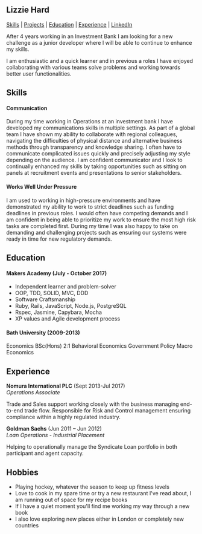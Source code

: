 ## Lizzie Hard

[Skills](#skills) | [Projects](#projects) | [Education](#education) | [Experience](#experience) | [LinkedIn](#https://www.linkedin.com/in/lizzie-hard-559960aa/)

<p>After 4 years working in an Investment Bank I am looking for a new challenge as a junior developer where I will be able to continue to enhance my skills. </p>

<p>I am enthusiastic and a quick learner and in previous a roles I have enjoyed collaborating with various teams solve problems and working towards better user functionalities.</p>

## Skills

#### Communication

During my time working in Operations at an investment bank I have developed my communications skills in multiple settings. As part of a global team I have shown my ability to collaborate with regional colleagues, navigating the difficulties of physical distance and alternative business methods through transparency and knowledge sharing.
I often have to communicate complicated issues quickly and precisely adjusting my style depending on the audience. I am confident communicator and I look to continually enhanced my skills by taking opportunities such as sitting on panels at recruitment events and presentations to senior stakeholders.


#### Works Well Under Pressure

I am used to working in high-pressure environments and have demonstrated my ability to work to strict deadlines such as funding deadlines in previous roles.  I would often have competing demands and I am confident in being able to prioritize my work to ensure the most high risk tasks are completed first. During my time I was also happy to take on demanding and challenging projects such as ensuring our systems were ready in time for new regulatory demands.

## Education

#### Makers Academy (July - October 2017)

- Independent learner and problem-solver
- OOP, TDD, SOLID, MVC, DDD
- Software Craftsmanship
- Ruby, Rails, JavaScript, Node.js, PostgreSQL
- Rspec, Jasmine, Capybara, Mocha
- XP values and Agile development process

#### Bath University (2009-2013)

Economics BSc(Hons) 2:1
  Behavioral Economics
  Government Policy
  Macro Economics


## Experience

**Nomura International PLC** (Sept 2013-Jul 2017)    
*Operations Associate*

Trade and Sales support working closely with the business managing end-to-end trade flow.
Responsible for Risk and Control management ensuring compliance within a highly regulated industry.

**Goldman Sachs** (Jun 2011 – Jun 2012)   
*Loan Operations - Industrial Placement*

Helping to operationally manage the Syndicate Loan portfolio in both participant and agent capacity.  

## Hobbies

- Playing hockey, whatever the season to keep up fitness levels
- Love to cook in my spare time or try a new restaurant I've read about, I am running out of space for my recipe books
- If I have a quiet moment you'll find me working my way through a new book
- I also love exploring new places either in London or completely new countries
